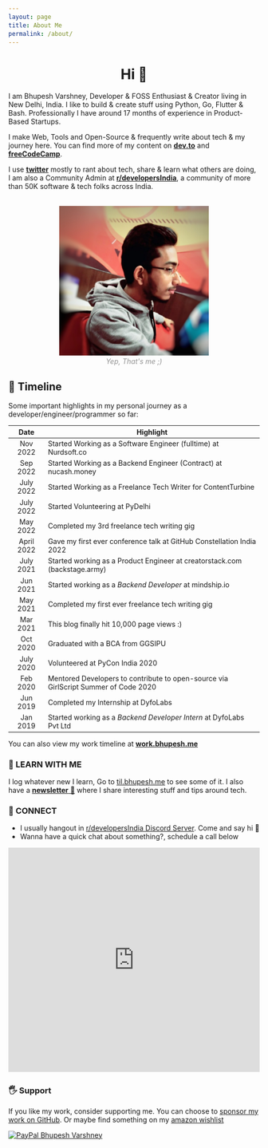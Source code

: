 ```yaml
---
layout: page
title: About Me
permalink: /about/
---
```


<!--<style type="text/css">
	input[type=text],textarea {
	  width: 100%;
	  padding: 12px 20px;
	  margin: 8px 0;
	  display: inline-block;
	  border: 1px solid #ccc;
	  border-radius: 4px;
	  box-sizing: border-box;
	}

	input[type=submit] {
	  width: 100%;
	  background-color: #7C10DC;
	  color: white;
	  padding: 14px 20px;
	  margin: 8px 0;
	  border: none;
	  border-radius: 20px;
	  cursor: pointer;
	}

	input[type=submit]:hover {
	  background-color: #464ec4;
	}

	input[type=email] {
	 width: 100%;
	 padding: 12px 20px;
	 margin: 8px 0;
	 display: inline-block;
	 border: 1px solid #ccc;
         border-radius: 4px;
         box-sizing: border-box;
	}

</style>
-->
<h1 align="center">Hi 👋</h1>

I am Bhupesh Varshney, Developer & FOSS Enthusiast & Creator living in New Delhi, India. I like to build & create stuff using Python, Go, Flutter & Bash. Professionally I have around 17 months of experience in Product-Based Startups.

I make Web, Tools and Open-Source & frequently write about tech & my journey here. You can find more of my content on  [**dev.to**](https://dev.to/bhupesh) and [**freeCodeCamp**](https://www.freecodecamp.org/news/author/bhupesh/).

I use [**twitter**](https://twitter.com/bhupeshimself) mostly to rant about tech, share & learn what others are doing, I am also a Community Admin at [**r/developersIndia**](https://www.reddit.com/r/developersIndia/), a community of more than 50K software & tech folks across India.

<br>
<center>
<img alt="Bhupesh Varshney Profile Image" src="https://raw.githubusercontent.com/Bhupesh-V/Bhupesh-V.github.io/master/images/profile1.jpg" height="300px">
<figcaption align="center" style="color: #939393;"><i>Yep, That's me ;)</i></figcaption>
</center>

## 📅️ Timeline

Some important highlights in my personal journey as a developer/engineer/programmer so far:

|    Date   | Highlight                                                                           |
|:---------:|-------------------------------------------------------------------------------------|
| Nov 2022 | Started Working as a Software Engineer (fulltime) at Nurdsoft.co                     |
| Sep 2022 | Started Working as a Backend Engineer (Contract) at nucash.money                     |
| July 2022 | Started Working as a Freelance Tech Writer for ContentTurbine                       |
| July 2022 | Started Volunteering at PyDelhi                                                     |
| May 2022 | Completed my 3rd freelance tech writing gig                                          |
| April 2022 | Gave my first ever conference talk at GitHub Constellation India 2022              |
| July 2021 | Started working as a Product Engineer at creatorstack.com (backstage.army)          |
|  Jun 2021 | Started working as a _Backend Developer_ at mindship.io                             |
|  May 2021 | Completed my first ever freelance tech writing gig                                  |
|  Mar 2021 | This blog finally hit 10,000 page views :)                                          |
|  Oct 2020 | Graduated with a BCA from GGSIPU                                                    |
| July 2020 | Volunteered at PyCon India 2020                                                     |
|  Feb 2020 | Mentored Developers to contribute to open-source via GirlScript Summer of Code 2020 |
|  Jun 2019 | Completed my Internship at DyfoLabs                                                 |
|  Jan 2019 | Started working as a _Backend Developer Intern_ at DyfoLabs Pvt Ltd                 |

You can also view my work timeline at <a href="https://work.bhupesh.me"  class="mark"><b>work.bhupesh.me</b></a>

<!-- ### 🌐 API
I am availabe as an API too 😜,

<img alt="Bhupesh's API" src="https://raw.githubusercontent.com/Bhupesh-V/Bhupesh-V.github.io/master/images/blog6.png" height="200px">
 -->

### 📖 LEARN WITH ME
I log whatever new I learn, Go to <a href="https://til.bhupesh.me"  class="mark">til.bhupesh.me</a> to see some of it. I also have a [**newsletter** 🚀](https://buttondown.email/bhupesh) where I share interesting stuff and tips around tech.

### 🦄 CONNECT

- I usually hangout in [r/developersIndia Discord Server](https://discord.gg/Ep6zGAuWbq). Come and say hi 👋
- Wanna have a quick chat about something?, schedule a call below

<center>
<iframe style="height:450px;width:100%;border:none;overflow:hidden;" src="https://app.cal.com/bhupesh" frameborder="0" allowfullscreen></iframe>
</center>

### 🖐 Support 
If you like my work, consider supporting me. You can choose to [sponsor my work on GitHub](https://github.com/sponsors/Bhupesh-V). Or maybe find something on my [amazon wishlist](https://www.amazon.in/hz/wishlist/ls/2KGB001RHJJUA?ref_=wl_share)

<!-- I am registered as a Creator on Brave browser so you can tip me BATs either on this website or on my github. This website is also [web-monetization](https://community.webmonetization.org/) enabled therefore you can install [coil](https://coil.com/) browser extension to tip me.  -->

<!-- <a href="https://liberapay.com/bhupesh/donate">
	<img alt="Donate using Liberapay" src="https://liberapay.com/assets/widgets/donate.svg" height="40">
        </a>&nbsp; -->
<!-- <a href="https://ko-fi.com/bhupesh">
	<img title="ko-fi/bhupesh" alt="Support on ko-fi" src="https://user-images.githubusercontent.com/34342551/88784787-12507980-d1ae-11ea-82fe-f55753340168.png" width="185">
        </a>&nbsp; -->
<a href="https://paypal.me/BhupeshVarshney">
	<img title="PayPal Bhupesh Varshney" alt="PayPal Bhupesh Varshney" src="https://img.shields.io/badge/PayPal-00457C?style=for-the-badge&logo=paypal&logoColor=white" width="120">
</a>

<!-- <div id="contactform"> -->
<!-- <form enctype="text/plain" action="https://docs.google.com/forms/d/e/1FAIpQLSfim3RiM1NLrTszkwOv2uJ8mFMfZR6WZU-qKK6oRUlgA9vjuw/formResponse?" target="hidden_iframe" onsubmit="submitted=true;"> -->
<!-- <input type="email" name="entry.389706550" id="entry.389706550" placeholder="yo@hello.com" required /> -->
<!-- <input type="text" name="entry.1867581834" id="entry.1867581834" placeholder="Name" required /> -->
<!-- <textarea style="overflow:auto;resize:none;" name="entry.973008035" id="entry.973008035" placeholder="Send me a Hi.👋 :)" rows="4"></textarea> -->
<!-- <input type="submit" id="contact-button" value="Send" onclick="msg()"> -->
<!-- </form> -->
<!-- <iframe name="hidden_iframe" id="hidden_iframe" style="display:none;" onload="if(submitted) { clear()}"></iframe> -->
<!-- </div> -->

